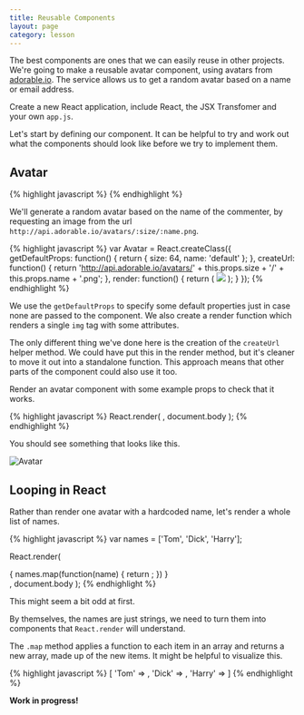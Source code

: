 ```yaml
---
title: Reusable Components
layout: page
category: lesson
---
```


The best components are ones that we can easily reuse in other projects. We're going to make a reusable avatar component, using avatars from [adorable.io](http://avatars.adorable.io/). The service allows us to get a random avatar based on a name or email address.

Create a new React application, include React, the JSX Transfomer and your own `app.js`.

Let's start by defining our component. It can be helpful to try and work out what the components should look like before we try to implement them.

## Avatar
{% highlight javascript %}
<Avatar name={name} size={50}/>
{% endhighlight %}

We'll generate a random avatar based on the name of the commenter, by requesting an image from the url `http://api.adorable.io/avatars/:size/:name.png`.

{% highlight javascript %}
var Avatar = React.createClass({
  getDefaultProps: function() {
    return {
      size: 64,
      name: 'default'
    };
  },
  createUrl: function() {
    return 'http://api.adorable.io/avatars/' +
      this.props.size + '/' +
      this.props.name + '.png';
  },
  render: function() {
    return (
      <img src={this.createUrl()} width={size} height={size}/>
    );
  }
});
{% endhighlight %}

We use the `getDefaultProps` to specify some default properties just in case none are passed to the component. We also create a render function which renders a single `img` tag with some attributes.

The only different thing we've done here is the creation of the `createUrl` helper method. We could have put this in the render method, but it's cleaner to move it out into a standalone function. This approach means that other parts of the component could also use it too.

Render an avatar component with some example props to check that it works.

{% highlight javascript %}
React.render(
  <Avatar name='Test' size={100}/>,
  document.body
);
{% endhighlight %}

You should see something that looks like this.

![Avatar](http://api.adorable.io/avatars/100/Test)

## Looping in React
Rather than render one avatar with a hardcoded name, let's render a whole list of names.

{% highlight javascript %}
var names = ['Tom', 'Dick', 'Harry'];

React.render(
  <div>
    {
      names.map(function(name) {
        return <Avatar name={Test} size={100}/>;
      })
    }
  </div>,
  document.body
);
{% endhighlight %}

This might seem a bit odd at first.

By themselves, the names are just strings, we need to turn them into components that `React.render` will understand.

The `.map` method applies a function to each item in an array and returns a new array, made up of the new items. It might be helpful to visualize this.

{% highlight javascript %}
[
  'Tom'   => <Avatar name='Tom' size='100'/>,
  'Dick'  => <Avatar name='Dick' size='100'/>,
  'Harry' => <Avatar name='Harry' size='100'/>
]
{% endhighlight %}

__Work in progress!__
